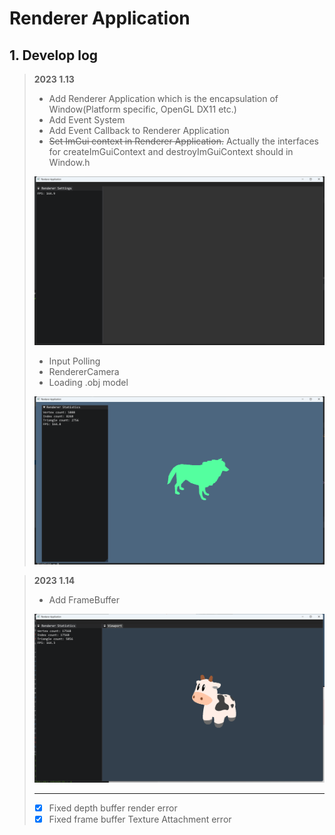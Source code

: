 # Renderer Application

## 1. Develop log

> **2023 1.13**
>
> * Add Renderer Application which is the encapsulation of Window(Platform specific, OpenGL DX11 etc.)
> * Add Event System
> * Add Event Callback to Renderer Application
> * ~~Set ImGui context in Renderer Application.~~ Actually the interfaces for createImGuiContext and destroyImGuiContext should in Window.h
>
> <img src="https://raw.githubusercontent.com/lxcug/imgs/main/imgs20230113211840.png" style="zoom:50%;" />
>
> * Input Polling
> * RendererCamera
> * Loading .obj model
>
> <img src="https://raw.githubusercontent.com/lxcug/imgs/main/imgs20230114013007.png" style="zoom:50%;" />
>
> 

> **2023 1.14**
>
> * Add FrameBuffer
>
> <img src="https://raw.githubusercontent.com/lxcug/imgs/main/imgs20230115001002.png" style="zoom:50%;" />
>
> ---
>
> - [x] Fixed depth buffer render error
> - [x] Fixed frame buffer Texture Attachment error